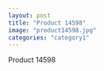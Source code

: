 ```yaml
---
layout: post
title: "Product 14598"
image: "product14598.jpg"
categories: "category1"
---
```

Product 14598
